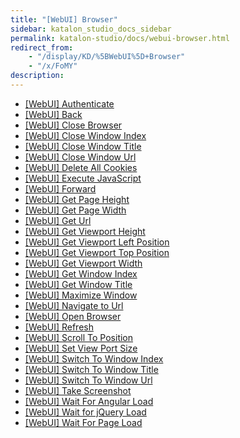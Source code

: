 ```yaml
---
title: "[WebUI] Browser" 
sidebar: katalon_studio_docs_sidebar
permalink: katalon-studio/docs/webui-browser.html 
redirect_from:
    - "/display/KD/%5BWebUI%5D+Browser"
    - "/x/FoMY"
description: 
---
```

*   [\[WebUI\] Authenticate](/display/KD/%5BWebUI%5D+Authenticate)
*   [\[WebUI\] Back](/display/KD/%5BWebUI%5D+Back)
*   [\[WebUI\] Close Browser](/display/KD/%5BWebUI%5D+Close+Browser)
*   [\[WebUI\] Close Window Index](/display/KD/%5BWebUI%5D+Close+Window+Index)
*   [\[WebUI\] Close Window Title](/display/KD/%5BWebUI%5D+Close+Window+Title)
*   [\[WebUI\] Close Window Url](/display/KD/%5BWebUI%5D+Close+Window+Url)
*   [\[WebUI\] Delete All Cookies](/display/KD/%5BWebUI%5D+Delete+All+Cookies)
*   [\[WebUI\] Execute JavaScript](/display/KD/%5BWebUI%5D+Execute+JavaScript)
*   [\[WebUI\] Forward](/display/KD/%5BWebUI%5D+Forward)
*   [\[WebUI\] Get Page Height](/display/KD/%5BWebUI%5D+Get+Page+Height)
*   [\[WebUI\] Get Page Width](/display/KD/%5BWebUI%5D+Get+Page+Width)
*   [\[WebUI\] Get Url](/display/KD/%5BWebUI%5D+Get+Url)
*   [\[WebUI\] Get Viewport Height](/display/KD/%5BWebUI%5D+Get+Viewport+Height)
*   [\[WebUI\] Get Viewport Left Position](/display/KD/%5BWebUI%5D+Get+Viewport+Left+Position)
*   [\[WebUI\] Get Viewport Top Position](/display/KD/%5BWebUI%5D+Get+Viewport+Top+Position)
*   [\[WebUI\] Get Viewport Width](/display/KD/%5BWebUI%5D+Get+Viewport+Width)
*   [\[WebUI\] Get Window Index](/display/KD/%5BWebUI%5D+Get+Window+Index)
*   [\[WebUI\] Get Window Title](/display/KD/%5BWebUI%5D+Get+Window+Title)
*   [\[WebUI\] Maximize Window](/display/KD/%5BWebUI%5D+Maximize+Window)
*   [\[WebUI\] Navigate to Url](/display/KD/%5BWebUI%5D+Navigate+to+Url)
*   [\[WebUI\] Open Browser](/display/KD/%5BWebUI%5D+Open+Browser)
*   [\[WebUI\] Refresh](/display/KD/%5BWebUI%5D+Refresh)
*   [\[WebUI\] Scroll To Position](/display/KD/%5BWebUI%5D+Scroll+To+Position)
*   [\[WebUI\] Set View Port Size](/display/KD/%5BWebUI%5D+Set+View+Port+Size)
*   [\[WebUI\] Switch To Window Index](/display/KD/%5BWebUI%5D+Switch+To+Window+Index)
*   [\[WebUI\] Switch To Window Title](/display/KD/%5BWebUI%5D+Switch+To+Window+Title)
*   [\[WebUI\] Switch To Window Url](/display/KD/%5BWebUI%5D+Switch+To+Window+Url)
*   [\[WebUI\] Take Screenshot](/display/KD/%5BWebUI%5D+Take+Screenshot)
*   [\[WebUI\] Wait For Angular Load](/display/KD/%5BWebUI%5D+Wait+For+Angular+Load)
*   [\[WebUI\] Wait for jQuery Load](/display/KD/%5BWebUI%5D+Wait+for+jQuery+Load)
*   [\[WebUI\] Wait For Page Load](/display/KD/%5BWebUI%5D+Wait+For+Page+Load)
